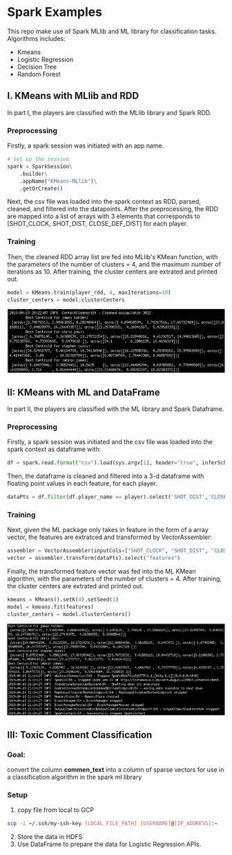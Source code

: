 # Spark Examples

This repo make use of Spark MLlib and ML library for classification tasks. Algorithms includes:

* Kmeans
* Logistic Regression
* Decision Tree
* Random Forest


## I. KMeans with MLlib and RDD

In part I, the players are classified with the MLlib library and Spark RDD. 

### Preprocessing

Firstly, a spark session was initiated with an app name. 

```python
# set up the session 
spark = SparkSession\
    .builder\
    .appName("KMeans-MLlib")\
    .getOrCreate()
```

Next, the csv file was loaded into the spark context as RDD, parsed, cleaned, and filtered into the datapoints. After the preprocessing, the RDD are mapped into a list of arrays with 3 elements that corresponds to [SHOT_CLOCK, SHOT_DIST, CLOSE_DEF_DIST] for each player. 


### Training

Then, the cleaned RDD array list are fed into MLlib's KMean function, with the parameters of the number of clusters = 4, and the maximum number of iterations as 10. After training, the cluster centers are extrated and printed out. 

```python
model = KMeans.train(player_rdd, 4, maxIterations=10)
cluster_centers = model.clusterCenters
```

<img src="pic/result1.png" width="750">



## II: KMeans with ML and DataFrame

In part II, the players are classified with the ML library and Spark Dataframe. 


### Preprocessing

Firstly, a spark session was initiated and the csv file was loaded into the spark context as dataframe with:

```python
df = spark.read.format("csv").load(sys.argv[1], header="true", inferSchema="true")
``` 

Then, the dataframe is cleaned and filtered into a 3-d dataframe with floating point values in each feature, for each player. 

```python
dataPts = df.filter(df.player_name == player).select('SHOT_DIST','CLOSE_DEF_DIST', 'SHOT_CLOCK').na.drop()
```

### Training

Next, given the ML package only takes in feature in the form of a array vector, the features are extratced and transformed by VectorAssembler: 

```python
assembler = VectorAssembler(inputCols=["SHOT_CLOCK", "SHOT_DIST", "CLOSE_DEF_DIST"], outputCol = "features")
vector = assembler.transform(dataPts).select("features")
```

Finally, the transformed feature vector was fed into the ML KMean algorithm, with the parameters of the number of clusters = 4. After training, the cluster centers are extrated and printed out. 

```python
kmeans = KMeans().setK(4).setSeed(1)
model = kmeans.fit(features)
cluster_centers = model.clusterCenters()
```

<img src="pic/result2.png" width="750">


## III: Toxic Comment Classification

### Goal: 
convert the column **commen_text** into a column of sparse vectors for use in a classification algorithm in the spark ml library

### Setup 

1. copy file from local to GCP
```bash
scp -i ~/.ssh/my-ssh-key [LOCAL_FILE_PATH] [USERNAME]@[IP_ADDRESS]:~
```
2. Store the data in HDFS
3. Use DataFrame to prepare the data for Logistic Regression APIs.


